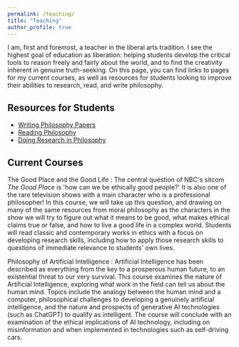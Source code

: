 ```yaml
---
permalink: /teaching/
title: "Teaching"
author_profile: true
---
```


I am, first and foremost, a teacher in the liberal arts tradition.  I see the highest goal of education as liberation: helping students develop the critical tools to reason freely and fairly about the world, and to find the creativity inherent in genuine truth-seeking.  On this page, you can find links to pages for my current courses, as well as resources for students looking to improve their abilities to research, read, and write philosophy.

## Resources for Students

* [Writing Philosophy Papers](/writing/)
* [Reading Philosophy](/reading/)
* [Doing Research in Philosophy](/researching-philosophy)

## Current Courses

The Good Place and the Good Life
:   The central question of NBC's sitcom *The Good Place* is 'how can we be ethically good people?'  It is also one of the rare television shows with a main character who is a professional philosopher!  In this course, we will take up this question, and drawing on many of the same resources from moral philosophy as the characters in the show we will try to figure out what it means to be good, what makes ethical claims true or false, and how to live a good life in a complex world.  Students will read classic and contemporary works in ethics with a focus on developing research skills, including how to apply those research skills to questions of immediate relevance to students' own lives.

Philosophy of Artificial Intelligence
:   Artificial Intelligence has been described as everything from the key to a prosperous human future, to an existential threat to our very survival.  This course examines the nature of Artificial Intelligence, exploring what work in the field can tell us about the human mind.  Topics include the analogy between the human mind and a computer, philosophical challenges to developing a genuinely artificial intelligence, and the nature and prospects of generative AI technologies (such as ChatGPT) to qualify as intelligent.  The course will conclude with an examination of the ethical implications of AI technology, including on misinformation and when implemented in technologies such as self-driving cars.


